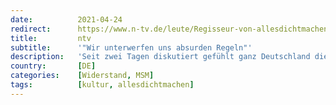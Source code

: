 ```yaml
---
date:          2021-04-24
redirect:      https://www.n-tv.de/leute/Regisseur-von-allesdichtmachen-Dietrich-Brueggemann-Wir-unterwerfen-uns-absurden-Regeln-article22512402.html
title:         ntv
subtitle:      '"Wir unterwerfen uns absurden Regeln"'
description:   'Seit zwei Tagen diskutiert gefühlt ganz Deutschland die Video-Aktion #allesdichtmachen. Hier und da gibt es Lob für die daran beteiligten Akteure, doch vor allem jede Menge Kritik. Der in das Projekt involvierte Regisseur Dietrich Brüggemann erklärt ntv.de, was sich die Gruppe dabei gedacht hat.'
country:       [DE]
categories:    [Widerstand, MSM]
tags:          [kultur, allesdichtmachen]
---
```

